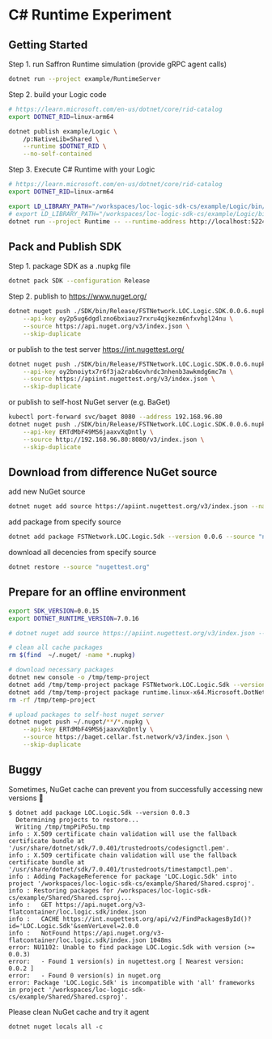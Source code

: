 # C# Runtime Experiment

## Getting Started

Step 1. run Saffron Runtime simulation (provide gRPC agent calls)

```bash
dotnet run --project example/RuntimeServer
```

Step 2. build your Logic code

```bash
# https://learn.microsoft.com/en-us/dotnet/core/rid-catalog
export DOTNET_RID=linux-arm64

dotnet publish example/Logic \
    /p:NativeLib=Shared \
    --runtime $DOTNET_RID \
    --no-self-contained
```

Step 3. Execute C# Runtime with your Logic

```bash
# https://learn.microsoft.com/en-us/dotnet/core/rid-catalog
export DOTNET_RID=linux-arm64

export LD_LIBRARY_PATH="/workspaces/loc-logic-sdk-cs/example/Logic/bin/Debug/net7.0/$DOTNET_RID/publish"
# export LD_LIBRARY_PATH="/workspaces/loc-logic-sdk-cs/example/Logic/bin/release/net7.0/$DOTNET_RID/publish"
dotnet run --project Runtime -- --runtime-address http://localhost:5224 --execution-id 0 --task-id 0
```

## Pack and Publish SDK

Step 1. package SDK as a .nupkg file

```bash
dotnet pack SDK --configuration Release
```

Step 2.
publish to https://www.nuget.org/

```bash
dotnet nuget push ./SDK/bin/Release/FSTNetwork.LOC.Logic.SDK.0.0.6.nupkg \
    --api-key oy2p5ug6dgdlzno6bxiauz7rxru4qjkezm6nfxvhgl24nu \
    --source https://api.nuget.org/v3/index.json \
    --skip-duplicate
```

or publish to the test server https://int.nugettest.org/

```bash
dotnet nuget push ./SDK/bin/Release/FSTNetwork.LOC.Logic.SDK.0.0.6.nupkg \
    --api-key oy2bnoiytx7r6f3ja2rab6ovhrdc3nhenb3awkmdg6mc7m \
    --source https://apiint.nugettest.org/v3/index.json \
    --skip-duplicate
```

or publish to self-host NuGet server (e.g. BaGet)

```bash
kubectl port-forward svc/baget 8080 --address 192.168.96.80
dotnet nuget push ./SDK/bin/Release/FSTNetwork.LOC.Logic.SDK.0.0.6.nupkg \
    --api-key ERTdMbF49MS6jaaxvXqDntly \
    --source http://192.168.96.80:8080/v3/index.json \
    --skip-duplicate
```

## Download from difference NuGet source

add new NuGet source

```bash
dotnet nuget add source https://apiint.nugettest.org/v3/index.json --name nugettest.org
```

add package from specify source

```bash
dotnet add package FSTNetwork.LOC.Logic.Sdk --version 0.0.6 --source "nugettest.org"
```

download all decencies from specify source

```bash
dotnet restore --source "nugettest.org"
```

## Prepare for an offline environment

```bash
export SDK_VERSION=0.0.15
export DOTNET_RUNTIME_VERSION=7.0.16

# dotnet nuget add source https://apiint.nugettest.org/v3/index.json --name nugettest.org

# clean all cache packages
rm $(find  ~/.nuget/ -name *.nupkg)

# download necessary packages
dotnet new console -o /tmp/temp-project
dotnet add /tmp/temp-project package FSTNetwork.LOC.Logic.Sdk --version $SDK_VERSION
dotnet add /tmp/temp-project package runtime.linux-x64.Microsoft.DotNet.ILCompiler --version $DOTNET_RUNTIME_VERSION
rm -rf /tmp/temp-project

# upload packages to self-host nuget server
dotnet nuget push ~/.nuget/**/*.nupkg \
    --api-key ERTdMbF49MS6jaaxvXqDntly \
    --source https://baget.cellar.fst.network/v3/index.json \
    --skip-duplicate
```

## Buggy

Sometimes, NuGet cache can prevent you from successfully accessing new versions 🥲

```
$ dotnet add package LOC.Logic.Sdk --version 0.0.3
  Determining projects to restore...
  Writing /tmp/tmpPiPo5u.tmp
info : X.509 certificate chain validation will use the fallback certificate bundle at '/usr/share/dotnet/sdk/7.0.401/trustedroots/codesignctl.pem'.
info : X.509 certificate chain validation will use the fallback certificate bundle at '/usr/share/dotnet/sdk/7.0.401/trustedroots/timestampctl.pem'.
info : Adding PackageReference for package 'LOC.Logic.Sdk' into project '/workspaces/loc-logic-sdk-cs/example/Shared/Shared.csproj'.
info : Restoring packages for /workspaces/loc-logic-sdk-cs/example/Shared/Shared.csproj...
info :   GET https://api.nuget.org/v3-flatcontainer/loc.logic.sdk/index.json
info :   CACHE https://int.nugettest.org/api/v2/FindPackagesById()?id='LOC.Logic.Sdk'&semVerLevel=2.0.0
info :   NotFound https://api.nuget.org/v3-flatcontainer/loc.logic.sdk/index.json 1048ms
error: NU1102: Unable to find package LOC.Logic.Sdk with version (>= 0.0.3)
error:   - Found 1 version(s) in nugettest.org [ Nearest version: 0.0.2 ]
error:   - Found 0 version(s) in nuget.org
error: Package 'LOC.Logic.Sdk' is incompatible with 'all' frameworks in project '/workspaces/loc-logic-sdk-cs/example/Shared/Shared.csproj'.
```

Please clean NuGet cache and try it agent

```
dotnet nuget locals all -c
```
